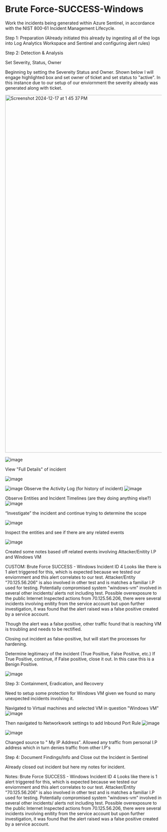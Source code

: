 # Brute Force-SUCCESS-Windows

Work the incidents being generated within Azure Sentinel, in accordance with the
NIST 800-61 Incident Management Lifecycle. 

Step 1: Preparation
(Already initiated this already by ingesting all of the logs into Log Analytics Workspace and Sentinel and configuring alert rules)

Step 2: Detection & Analysis 

Set Severity, Status, Owner

Beginning by setting the Severeity Status and Owner. Shown below I will engage highlighted box and set owner of ticket and set status to "active". In this instance due to our setup of our enviornment the severity already was generated along with ticket.

<img width="1150" alt="Screenshot 2024-12-17 at 1 45 37 PM" src="https://github.com/user-attachments/assets/79935524-47e4-4bf3-a8aa-c340467abe67" />


![image](https://github.com/user-attachments/assets/8b5cc096-b616-4e3f-9dd1-d3d09a429245)

View "Full Details" of incident

![image](https://github.com/user-attachments/assets/00616c00-8d25-4ac4-82f7-eb29f5c6633a)

![image](https://github.com/user-attachments/assets/1d7023a5-dea8-4e5d-ad5e-d3f4ba861863)
Observe the Activity Log (for history of incident)
![image](https://github.com/user-attachments/assets/929c77ee-6e13-42cd-ae63-0bc18d516331)

Observe Entities and Incident Timelines (are they doing anything else?)
![image](https://github.com/user-attachments/assets/f5fe1084-58d2-4c42-92d1-8182a94c6aa0)

“Investigate” the incident and continue trying to determine the scope

![image](https://github.com/user-attachments/assets/1acd2ff4-4cb8-45a9-af41-36b4c4da6186)

Inspect the entities and see if there are any related events

![image](https://github.com/user-attachments/assets/bfa73a26-41bd-44f8-84c4-e3e9209fe0a9)

Created some notes based off related events involving Attacker/Enitity I.P and Windows VM

CUSTOM: Brute Force SUCCESS - Windows
Incident ID 4
Looks like there is 1 alert triggered for this, which is expected because we tested our enviornment and this alert correlates to our test.
Attacker/Entity "70.125.56.206" is also involved in other test and is matches a familiar I.P used for testing.
Potentially compromised system "windows-vm" involved in several other incidents/ alerts not including test. Possible overexposure to the public Internet
Inspected actions from 70.125.56.206, there were several incidents involving enitity from the service account but upon further investigation, it was found that the alert raised was a false positive created by a service account.

Though the alert was a false positive, other traffic found that is reaching VM is troubling and needs to be rectified.

Closing out incident as false-positive, but will start the processes for hardening.

Determine legitimacy of the incident (True Positive, False Positive, etc.)
If True Positive, continue, if False positive, close it out. In this case this is a Benign Positive.

![image](https://github.com/user-attachments/assets/43e9fc78-0e97-45b4-a176-e9da1141053d)


Step 3: Containment, Eradication, and Recovery

Need to setup some protection for Windows VM given we found so many unexpected incidents involving it.

Navigated to Virtual machines and selected VM in question "Windows VM"
![image](https://github.com/user-attachments/assets/8e182966-78f9-49c7-a538-b799a6f593ea)

Then navigated to Networkwork settings to add Inbound Port Rule
![image](https://github.com/user-attachments/assets/4f14ca23-481f-4d63-93df-ac2501997085)

![image](https://github.com/user-attachments/assets/7733d7fd-d82d-47a1-ad94-2651c6f7e6db)

Changed source to " My IP Address". Allowed any traffic from personal I.P address which in turn denies traffic from other I.P's

Step 4: Document Findings/Info and Close out the Incident in Sentinel

Already closed out incident but here my notes for incident. 

Notes: Brute Force SUCCESS - Windows
Incident ID 4
Looks like there is 1 alert triggered for this, which is expected because we tested our enviornment and this alert correlates to our test.
Attacker/Entity "70.125.56.206" is also involved in other test and is matches a familiar I.P used for testing.
Potentially compromised system "windows-vm" involved in several other incidents/ alerts not including test. Possible overexposure to the public Internet
Inspected actions from 70.125.56.206, there were several incidents involving enitity from the service account but upon further investigation, it was found that the alert raised was a false positive created by a service account.
